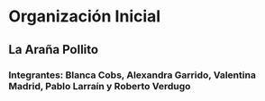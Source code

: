 # Organización Inicial
## La Araña Pollito

### Integrantes: Blanca Cobs, Alexandra Garrido, Valentina Madrid, Pablo Larraín y Roberto Verdugo
